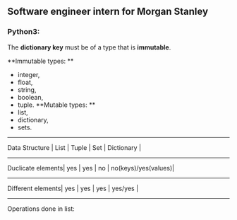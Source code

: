 ## Software engineer intern for Morgan Stanley

### Python3:
The **dictionary key** must be of a type that is **immutable**. 

**Immutable types: **
- integer, 
- float, 
- string,
- boolean,
- tuple. 
**Mutable types: **
- list, 
- dictionary, 
- sets.

____________________________________________________________________
Data Structure    |  List  |  Tuple  |  Set  |  Dictionary          |
____________________________________________________________________
Duclicate elements|  yes   |   yes   |  no   |  no(keys)/yes(values)|
____________________________________________________________________
Different elements|  yes   |   yes   |  yes  |  yes/yes             |
____________________________________________________________________

Operations done in list:
